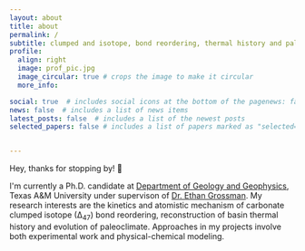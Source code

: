 ```yaml
---
layout: about
title: about
permalink: /
subtitle: clumped and isotope, bond reordering, thermal history and paleos</a>
profile:
  align: right
  image: prof_pic.jpg
  image_circular: true # crops the image to make it circular
  more_info: 

social: true  # includes social icons at the bottom of the pagenews: false  # includes a list of news items
news: false  # includes a list of news items
latest_posts: false  # includes a list of the newest posts
selected_papers: false # includes a list of papers marked as "selected={true}"


---
```

Hey, thanks for stopping by! 👋

I'm currently a Ph.D. candidate at <a href='#'>Department of Geology and Geophysics</a>, Texas A&M University under supervison of [Dr. Ethan Grossman](https://geogeo.tamu.edu/people/profiles/faculty/grossmanethan.html). My research interests are the kinetics and atomistic mechanism of carbonate clumped isotope (∆<sub>47</sub>) bond reordering, reconstruction of basin thermal history and evolution of paleoclimate. Approaches in my projects involve both experimental work and physical-chemical modeling. 